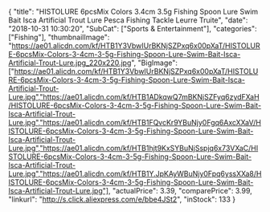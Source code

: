 {
	"title": "HISTOLURE 6pcsMix Colors 3.4cm 3.5g Fishing Spoon Lure Swim Bait Isca Artificial Trout Lure Pesca Fishing Tackle Leurre Truite",
	"date": "2018-10-31 10:30:20",
	"SubCat": ["Sports & Entertainment"],
	"categories": ["Fishing"],
	"thumbnailImage": "https://ae01.alicdn.com/kf/HTB1Y3VbwIUrBKNjSZPxq6x00pXaT/HISTOLURE-6pcsMix-Colors-3-4cm-3-5g-Fishing-Spoon-Lure-Swim-Bait-Isca-Artificial-Trout-Lure.jpg_220x220.jpg",
	"BigImage": ["https://ae01.alicdn.com/kf/HTB1Y3VbwIUrBKNjSZPxq6x00pXaT/HISTOLURE-6pcsMix-Colors-3-4cm-3-5g-Fishing-Spoon-Lure-Swim-Bait-Isca-Artificial-Trout-Lure.jpg","https://ae01.alicdn.com/kf/HTB1ADkqwQ7mBKNjSZFyq6zydFXaH/HISTOLURE-6pcsMix-Colors-3-4cm-3-5g-Fishing-Spoon-Lure-Swim-Bait-Isca-Artificial-Trout-Lure.jpg","https://ae01.alicdn.com/kf/HTB1FQvcKr9YBuNjy0Fgq6AxcXXaV/HISTOLURE-6pcsMix-Colors-3-4cm-3-5g-Fishing-Spoon-Lure-Swim-Bait-Isca-Artificial-Trout-Lure.jpg","https://ae01.alicdn.com/kf/HTB1hjt9KxSYBuNjSspjq6x73VXaC/HISTOLURE-6pcsMix-Colors-3-4cm-3-5g-Fishing-Spoon-Lure-Swim-Bait-Isca-Artificial-Trout-Lure.jpg","https://ae01.alicdn.com/kf/HTB1Y.JpKAyWBuNjy0Fpq6yssXXa8/HISTOLURE-6pcsMix-Colors-3-4cm-3-5g-Fishing-Spoon-Lure-Swim-Bait-Isca-Artificial-Trout-Lure.jpg"],
	"actualPrice": 3.39,
	"comparePrice": 3.99,
	"linkurl": "http://s.click.aliexpress.com/e/bbe4JSt2",
	"inStock": 133
}
